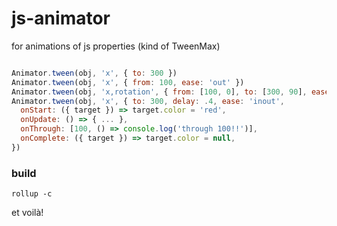 # js-animator
for animations of js properties (kind of TweenMax)

```javascript

Animator.tween(obj, 'x', { to: 300 })
Animator.tween(obj, 'x', { from: 100, ease: 'out' })
Animator.tween(obj, 'x,rotation', { from: [100, 0], to: [300, 90], ease: 'out,3', delay: .5, duration: 2 })
Animator.tween(obj, 'x', { to: 300, delay: .4, ease: 'inout',
  onStart: ({ target }) => target.color = 'red',
  onUpdate: () => { ... },
  onThrough: [100, () => console.log('through 100!!')],
  onComplete: ({ target }) => target.color = null,
})

```

### build
```shell
rollup -c
```
et voilà!
